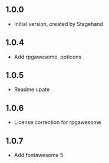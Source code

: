 ## 1.0.0

- Initial version, created by Stagehand

## 1.0.4

- Add rpgawesome, opticons

## 1.0.5

- Readme upate

## 1.0.6

- License correction for rpgawesome

## 1.0.7

- Add fontawesome 5
